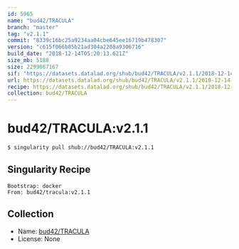 ```yaml
---
id: 5965
name: "bud42/TRACULA"
branch: "master"
tag: "v2.1.1"
commit: "8339c16bc25a9234aa04cbe645ee16719b478307"
version: "c615f066b85b21ad304a2208a9306716"
build_date: "2018-12-14T05:20:13.621Z"
size_mb: 5188
size: 2299867167
sif: "https://datasets.datalad.org/shub/bud42/TRACULA/v2.1.1/2018-12-14-8339c16b-c615f066/c615f066b85b21ad304a2208a9306716.simg"
url: https://datasets.datalad.org/shub/bud42/TRACULA/v2.1.1/2018-12-14-8339c16b-c615f066/
recipe: https://datasets.datalad.org/shub/bud42/TRACULA/v2.1.1/2018-12-14-8339c16b-c615f066/Singularity
collection: bud42/TRACULA
---
```


# bud42/TRACULA:v2.1.1

```bash
$ singularity pull shub://bud42/TRACULA:v2.1.1
```

## Singularity Recipe

```singularity
Bootstrap: docker
From: bud42/tracula:v2.1.1
```

## Collection

 - Name: [bud42/TRACULA](https://github.com/bud42/TRACULA)
 - License: None

